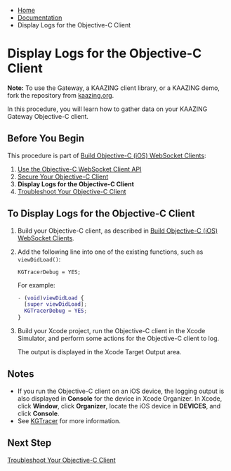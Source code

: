 -   [Home](../../index.md)
-   [Documentation](../index.md)
-   Display Logs for the Objective-C Client

Display Logs for the Objective-C Client
=======================================

**Note:** To use the Gateway, a KAAZING client library, or a KAAZING demo, fork the repository from [kaazing.org](http://kaazing.org).

In this procedure, you will learn how to gather data on your KAAZING Gateway Objective-C client.

Before You Begin
----------------

This procedure is part of [Build Objective-C (iOS) WebSocket Clients](o_dev_objc.md):

1.  [Use the Objective-C WebSocket Client API](p_dev_objc_client.md)
2.  [Secure Your Objective-C Client](p_dev_objc_secure.md)
3.  **Display Logs for the Objective-C Client**
4.  [Troubleshoot Your Objective-C Client](p_dev_objc_tshoot.md)

<span id="logging"></span></a>To Display Logs for the Objective-C Client
------------------------------------------------------------------------

1.  Build your Objective-C client, as described in [Build Objective-C (iOS) WebSocket Clients](o_dev_objc.md).
2.  Add the following line into one of the existing functions, such as `viewDidLoad()`:

    `KGTracerDebug = YES;`

    For example:

    ``` m
    - (void)viewDidLoad {
      [super viewDidLoad];
      KGTracerDebug = YES;
    }
    ```

3.  Build your Xcode project, run the Objective-C client in the Xcode Simulator, and perform some actions for the Objective-C client to log.

    The output is displayed in the Xcode Target Output area.

Notes
-----

-   If you run the Objective-C client on an iOS device, the logging output is also displayed in **Console** for the device in Xcode Organizer. In Xcode, click **Window**, click **Organizer**, locate the iOS device in **DEVICES**, and click **Console**.
-   See [KGTracer](../apidoc/client/ios/gateway/Classes/KGTracer.md) for more information.

Next Step
---------

[Troubleshoot Your Objective-C Client](p_dev_objc_tshoot.md)


